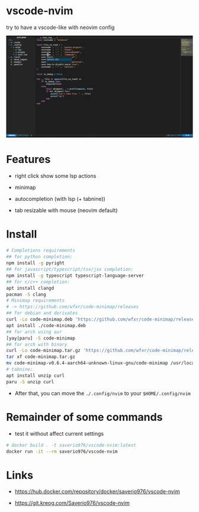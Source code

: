# vscode-nvim

try to have a vscode-like with neovim config

![current-nvim](/assets/current-nvim.png)

# Features

- right click show some lsp actions

- minimap

- autocompletion (with lsp (+ tabnine))

- tab resizable with mouse (neovim default)

# Install

```bash
# Completions requirements
## for python completion:
npm install -g pyright
## for javascript/typescript/tsx/jsx completion:
npm install -g typescript typescript-language-server
## for c/c++ completion:
apt install clangd
pacman -S clang
# Minimap requirements
# -> https://github.com/wfxr/code-minimap/releases
## for debian and derivates
curl -Lo code-minimap.deb 'https://github.com/wfxr/code-minimap/releases/download/v0.6.4/code-minimap-musl_0.6.4_amd64.deb'
apt install ./code-minimap.deb
## for arch using aur
[yay|paru] -S code-minimap
## for arch with binary
curl -Lo code-minimap.tar.gz 'https://github.com/wfxr/code-minimap/releases/download/v0.6.4/code-minimap-v0.6.4-aarch64-unknown-linux-gnu.tar.gz'
tar xf code-minimap.tar.gz
mv code-minimap-v0.6.4-aarch64-unknown-linux-gnu/code-minimap /usr/local/bin/code-minimap
# tabnine:
apt install unzip curl
paru -S unzip curl
```

- After that, you can move the `./.config/nvim` to your `$HOME/.config/nvim`

# Remainder of some commands

- test it without affect current settings

```bash
# docker build . -t saverio976/vscode-nvim:latest
docker run -it --rm saverio976/vscode-nvim
```

# Links

- https://hub.docker.com/repository/docker/saverio976/vscode-nvim

- https://git.kreog.com/Saverio976/vscode-nvim
